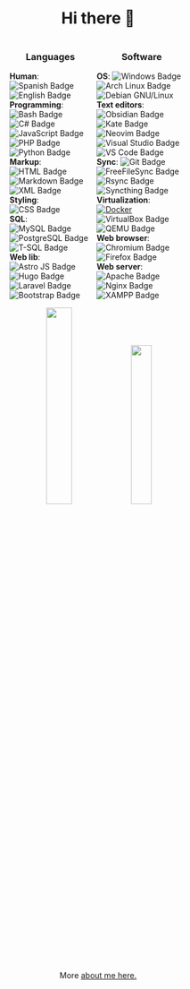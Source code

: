 <h1 align="center">Hi there 👋</h1>

<div id="container" style="display: flex; justify-content: center; align-items: center; gap: 10px">
  <!-- Table 1 -->
  <div class="table-container" style="width: 29%;">
    <h3 align="center">Languages</h3>
    <div>
      <strong>Human</strong>: <img src="https://img.shields.io/badge/Español-🇪🇸-red" alt="Spanish Badge">
      <img src="https://img.shields.io/badge/English-🇺🇸-blue" alt="English Badge">
    </div>
    <div>
      <strong>Programming</strong>: <img src="https://img.shields.io/badge/-Bash-444444?style=flat&logo=GNU%20Bash" alt="Bash Badge">
      <img src="https://img.shields.io/badge/-C%23-239120?style=flat&logo=C%20Sharp&logoColor=white" alt="C# Badge">
      <img src="https://img.shields.io/badge/-JS-F7DF1E?style=flat&logo=JavaScript&logoColor=black" alt="JavaScript Badge">
      <img src="https://img.shields.io/badge/-PHP-777BB4?style=flat&logo=PHP&logoColor=white" alt="PHP Badge">
      <img src="https://img.shields.io/badge/-Python-3776AB?style=flat&logo=Python&logoColor=white" alt="Python Badge">
    </div>
    <div>
      <strong>Markup</strong>: <img src="https://img.shields.io/badge/-HTML5-E34F26?style=flat&logo=HTML5&logoColor=white" alt="HTML Badge">
      <img src="https://img.shields.io/badge/-Markdown-000000?style=flat&logo=Markdown&logoColor=white" alt="Markdown Badge">
      <img src="https://img.shields.io/badge/-XML-00599C?style=flat&logo=XML&logoColor=white" alt="XML Badge">
    </div>
    <div>
      <strong>Styling</strong>: <img src="https://img.shields.io/badge/-CSS-1572B6?style=flat&logo=CSS3&logoColor=white" alt="CSS Badge">
    </div>
    <div>
      <strong>SQL</strong>: <img src="https://img.shields.io/badge/-MySQL-4479A1?style=flat&logo=MySQL&logoColor=white" alt="MySQL Badge">
      <img src="https://img.shields.io/badge/-PostgreSQL-336791?style=flat&logo=PostgreSQL&logoColor=white" alt="PostgreSQL Badge">
      <img src="https://img.shields.io/badge/-T--SQL-CC2927?style=flat&logo=Microsoft%20SQL%20Server&logoColor=white" alt="T-SQL Badge">
    </div>
    <div>
      <strong>Web lib</strong>: <img src="https://img.shields.io/badge/-Astro%20JS-0c2445?style=flat&logo=astro" alt="Astro JS Badge">
      <img src="https://img.shields.io/badge/-Hugo-FF4088?style=flat&logo=hugo" alt="Hugo Badge">
      <img src="https://img.shields.io/badge/-Laravel-FF2D20?style=flat&logo=laravel&logoColor=white" alt="Laravel Badge">
      <img src="https://img.shields.io/badge/-Bootstrap-563D7C?style=flat&logo=bootstrap&logoColor=white" alt="Bootstrap Badge">
    </div>
  </div>

  <!-- Tabla 2 -->
  <div style="width: 32%;">
    <h3 align="center">Software</h3>
    <div>
      <strong>OS</strong>: <img src="https://img.shields.io/badge/-Windows-0078D6?style=flat&logo=windows&logoColor=white" alt="Windows Badge">
      <img src="https://img.shields.io/badge/-Arch%20Linux-1793D1?style=flat&logo=arch-linux&logoColor=white" alt="Arch Linux Badge">
      <img src="https://img.shields.io/badge/-Debian-A81D33?style=flat&logo=debian&logoColor=white" alt="Debian GNU/Linux">
    </div>
    <div>
      <strong>Text editors</strong>: <img src="https://img.shields.io/badge/-Obsidian-0D1321?style=flat&logo=obsidian&logoColor=white" alt="Obsidian Badge">
      <img src="https://img.shields.io/badge/-Kate-0082C9?style=flat&logo=kate&logoColor=white" alt="Kate Badge">
      <img src="https://img.shields.io/badge/-Neovim-57A143?style=flat&logo=neovim&logoColor=white" alt="Neovim Badge">
      <img src="https://img.shields.io/badge/-Visual%20Studio-5C2D91?style=flat&logo=visual-studio" alt="Visual Studio Badge">
      <img src="https://img.shields.io/badge/-VS%20Code-007ACC?style=flat&logo=visual-studio-code&logoColor=white" alt="VS Code Badge">
    </div>
    <div>
      <strong>Sync</strong>: <img src="https://img.shields.io/badge/-Git-F05032?style=flat&logo=git&logoColor=white" alt="Git Badge">
      <img src="https://img.shields.io/badge/-FreeFileSync-0098FE?style=flat&logo=freefilesync&logoColor=white" alt="FreeFileSync Badge">
      <img src="https://img.shields.io/badge/-Rsync-3D8CFF?style=flat&logo=rsync&logoColor=white" alt="Rsync Badge">
      <img src="https://img.shields.io/badge/-Syncthing-2D3134?style=flat&logo=syncthing&logoColor=white" alt="Syncthing Badge">
    </div>
    <div>
      <strong>Virtualization</strong>: <a href="https://www.docker.com"><img src="https://img.shields.io/badge/-Docker-2496ED?style=flat&logo=docker&logoColor=white" alt="Docker"></a>
      <img src="https://img.shields.io/badge/-VirtualBox-183A61?style=flat&logo=virtualbox" alt="VirtualBox Badge">
      <img src="https://img.shields.io/badge/-QEMU+virt-FF6600?style=flat&logo=qemu&logoColor=white" alt="QEMU Badge">
    </div>
    <div>
      <strong>Web browser</strong>: <img src="https://img.shields.io/badge/-Chromium-4E8FFB?style=flat&logo=Google%20Chrome&logoColor=white" alt="Chromium Badge">
      <img src="https://img.shields.io/badge/-Firefox-FF7139?style=flat&logo=Firefox&logoColor=white" alt="Firefox Badge">
    </div>
    <div>
      <strong>Web server</strong>: <img src="https://img.shields.io/badge/-Apache-D22128?style=flat&logo=apache&logoColor=white" alt="Apache Badge">
      <img src="https://img.shields.io/badge/-Nginx-009639?style=flat&logo=nginx&logoColor=white" alt="Nginx Badge">
      <img src="https://img.shields.io/badge/-XAMPP-F37623?style=flat&logo=xampp&logoColor=white" alt="XAMPP Badge">
    </div>
  </div>
</div>

<div id="stats" style="margin-top: 12px;">
  <p align="center">
      <a href="https://github.com/David7ce/"><img width="30%" src="https://github-readme-stats.vercel.app/api?username=David7ce&show_icons=true&theme=tokyonight"></a>
      <a href="https://github.com/David7ce"><img width="27%" src="https://github-readme-stats.vercel.app/api/top-langs/?username=David7ce&theme=dark&hide=html,css,cmake&layout=compact&langs_count=5&bg_color=101010&hide_title=true"></a>
  </p>
</div>

<div id="info">
  <p align="center">More <a href="https://David7ce.github.io/about/">about me here.</a></p>
</div>

<!--
<div id"tables">
<table style="float: left; width: 19%; margin-right: 12px;">
  <thead>
    <tr>
      <th><strong>Languages</strong></th>
      <th>Names</th>
    </tr>
  </thead>
  <tbody>
    <tr>
      <td><strong>Human</strong></td>
      <td><img src="https://img.shields.io/badge/Español-🇪🇸-red" alt="Spanish Badge"> <img src="https://img.shields.io/badge/English-🇺🇸-blue" alt="English Badge"></td>
    </tr>
    <tr>
      <td><strong>Programming</strong></td>
      <td><img src="https://img.shields.io/badge/-Bash-444444?style=flat&logo=GNU%20Bash" alt="Bash Badge"><img src="https://img.shields.io/badge/-C%23-239120?style=flat&logo=C%20Sharp&logoColor=white" alt="C# Badge"> <img src="https://img.shields.io/badge/-JavaScript-F7DF1E?style=flat&logo=JavaScript&logoColor=black" alt="JavaScript Badge"> <img src="https://img.shields.io/badge/-PHP-777BB4?style=flat&logo=PHP&logoColor=white" alt="PHP Badge"> <img src="https://img.shields.io/badge/-Python-3776AB?style=flat&logo=Python&logoColor=white" alt="Python Badge"></td>
    </tr>
    <tr>
      <td><strong>Markup</strong></td>
      <td><img src="https://img.shields.io/badge/-HTML5-E34F26?style=flat&logo=HTML5&logoColor=white" alt="HTML Badge"> <img src="https://img.shields.io/badge/-Markdown-000000?style=flat&logo=Markdown&logoColor=white" alt="Markdown Badge"> <img src="https://img.shields.io/badge/-XML-00599C?style=flat&logo=XML&logoColor=white" alt="XML Badge"></td>
    </tr>
    <tr>
      <td><strong>Styling</strong></td>
      <td><img src="https://img.shields.io/badge/-CSS-1572B6?style=flat&logo=CSS3&logoColor=white" alt="CSS Badge"></td>
    </tr>
    <tr>
      <td><strong>SQL</strong></td>
      <td><img src="https://img.shields.io/badge/-MySQL-4479A1?style=flat&logo=MySQL&logoColor=white" alt="MySQL Badge"> <img src="https://img.shields.io/badge/-PostgreSQL-336791?style=flat&logo=PostgreSQL&logoColor=white" alt="PostgreSQL Badge"> <img src="https://img.shields.io/badge/-T--SQL-CC2927?style=flat&logo=Microsoft%20SQL%20Server&logoColor=white" alt="T-SQL Badge"></td>
    </tr>
    <tr>
      <td><strong>Web lib</strong></td>
      <td><img src="https://img.shields.io/badge/-Astro%20JS-0c2445?style=flat&logo=astro" alt="Astro JS Badge"> <img src="https://img.shields.io/badge/-Hugo-FF4088?style=flat&logo=hugo" alt="Hugo Badge"> <img src="https://img.shields.io/badge/-Laravel-FF2D20?style=flat&logo=laravel&logoColor=white" alt="Laravel Badge"> <img src="https://img.shields.io/badge/-Bootstrap-563D7C?style=flat&logo=bootstrap&logoColor=white" alt="Bootstrap Badge"></td>
    </tr>
  </tbody>
</table>
</div>

<table style="float: left; width: 19%;">
  <thead>
    <tr>
      <th><strong>Software</strong></th>
      <th>Names</th>
    </tr>
  </thead>
  <tbody>
    <tr>
      <td><strong>OS</strong></td>
      <td><img src="https://img.shields.io/badge/-Windows-0078D6?style=flat&logo=windows&logoColor=white" alt="Windows Badge"> <img src="https://img.shields.io/badge/-Arch%20Linux-1793D1?style=flat&logo=arch-linux&logoColor=white" alt="Arch Linux Badge"> <img src="https://img.shields.io/badge/-Debian-A81D33?style=flat&logo=debian&logoColor=white" alt="Debian GNU/Linux"></td>
    </tr>
    <tr>
      <td><strong>Text editors</strong></td>
      <td><img src="https://img.shields.io/badge/-Obsidian-0D1321?style=flat&logo=obsidian&logoColor=white" alt="Obsidian Badge"><img src="https://img.shields.io/badge/-Kate-0082C9?style=flat&logo=kate&logoColor=white" alt="Kate Badge"> <img src="https://img.shields.io/badge/-Neovim-57A143?style=flat&logo=neovim&logoColor=white" alt="Neovim Badge"> <img src="https://img.shields.io/badge/-Visual%20Studio-5C2D91?style=flat&logo=visual-studio" alt="Visual Studio Badge"> <img src="https://img.shields.io/badge/-VS%20Code-007ACC?style=flat&logo=visual-studio-code&logoColor=white" alt="VS Code Badge"></td>
    </tr>
    <tr>
      <td><strong>Sync</strong></td>
      <td><img src="https://img.shields.io/badge/-Git-F05032?style=flat&logo=git&logoColor=white" alt="Git Badge"> <img src="https://img.shields.io/badge/-Rsync-3D8CFF?style=flat&logo=rsync&logoColor=white" alt="Rsync Badge"> <img src="https://img.shields.io/badge/-Syncthing-2D3134?style=flat&logo=syncthing&logoColor=white" alt="Syncthing Badge"> <img src="https://img.shields.io/badge/-FreeFileSync-0098FE?style=flat&logo=freefilesync&logoColor=white" alt="FreeFileSync Badge"></td>
    </tr>
    <tr>
      <td><strong>Virtualization</strong></td>
      <td><a href="https://www.docker.com"><img src="https://img.shields.io/badge/-Docker-2496ED?style=flat&logo=docker&logoColor=white" alt="Docker"></a> <img src="https://img.shields.io/badge/-VirtualBox-183A61?style=flat&logo=virtualbox" alt="VirtualBox Badge"> <img src="https://img.shields.io/badge/-Virt--Manager-4EAA25?style=flat&logo=virtualbox" alt="Virt-Manager Badge"> + <img src="https://img.shields.io/badge/-QEMU-FF6600?style=flat&logo=qemu&logoColor=white" alt="QEMU Badge"></td>
    </tr>
    <tr>
      <td><strong>Web browser</strong></td>
      <td><img src="https://img.shields.io/badge/-Chromium-4E8FFB?style=flat&logo=Google%20Chrome&logoColor=white" alt="Chromium Badge"> <img src="https://img.shields.io/badge/-Firefox-FF7139?style=flat&logo=Firefox&logoColor=white" alt="Firefox Badge"></td>
    </tr>
    <tr>
      <td><strong>Web server</strong></td>
      <td><img src="https://img.shields.io/badge/-Apache-D22128?style=flat&logo=apache&logoColor=white" alt="Apache Badge"> <img src="https://img.shields.io/badge/-Nginx-009639?style=flat&logo=nginx&logoColor=white" alt="Nginx Badge"> <img src="https://img.shields.io/badge/-XAMPP-F37623?style=flat&logo=xampp&logoColor=white" alt="XAMPP Badge"></td>
    </tr>
  </tbody>
</table>
-->

<!--
# Hi there 👋

| **Computer Languages**     | Names                                                                                                                                                                                                                                                                                                                                                                                                                                                                                                                                                                                               |
| :------------------------: | :-------------------------------------------------------------------------------------------------------------------------------------------------------------------------------------------------------------------------------------------------------------------------------------------------------------------------------------------------------------------------------------------------------------------------------------------------------------------------------------------------------------------------------------------------------------------------------------------------: |
| **Human languages**        | ![Spanish Badge](https://img.shields.io/badge/Español-🇪🇸-red) ![English Badge](https://img.shields.io/badge/English-🇺🇸-blue)                                                                                                                                                                                                                                                                                                                                                                                                                                                                         |
| **Programming Languages**  | ![Bash![C# Badge](https://img.shields.io/badge/-C%23-239120?style=flat&logo=C%20Sharp&logoColor=white) Badge](https://img.shields.io/badge/-Bash-444444?style=flat&logo=GNU%20Bash) ![C# Badge](https://img.shields.io/badge/-C%23-239120?style=flat&logo=C%20Sharp&logoColor=white) ![JavaScript Badge](https://img.shields.io/badge/-JavaScript-F7DF1E?style=flat&logo=JavaScript&logoColor=black) ![PHP Badge](https://img.shields.io/badge/-PHP-777BB4?style=flat&logo=PHP&logoColor=white) ![Python Badge](https://img.shields.io/badge/-Python-3776AB?style=flat&logo=Python&logoColor=white) |
| **Markup Languages**       | ![HTML Badge](https://img.shields.io/badge/-HTML5-E34F26?style=flat&logo=HTML5&logoColor=white) ![Markdown Badge](https://img.shields.io/badge/-Markdown-000000?style=flat&logo=Markdown&logoColor=white) ![XML Badge](https://img.shields.io/badge/-XML-00599C?style=flat&logo=XML&logoColor=white)                                                                                                                                                                                                                                                                                                |
| **Styling Languages**      | ![CSS Badge](https://img.shields.io/badge/-CSS-1572B6?style=flat&logo=CSS3&logoColor=white)                                                                                                                                                                                                                                                                                                                                                                                                                                                                                                         |
| **Search Query Languages** | ![MySQL Badge](https://img.shields.io/badge/-MySQL-4479A1?style=flat&logo=MySQL&logoColor=white) ![PostgreSQL Badge](https://img.shields.io/badge/-PostgreSQL-336791?style=flat&logo=PostgreSQL&logoColor=white) ![T-SQL Badge](https://img.shields.io/badge/-T--SQL-CC2927?style=flat&logo=Microsoft%20SQL%20Server&logoColor=white)                                                                                                                                                                                                                                                               |
| **Web Library/Framework**  | ![Astro JS Badge](https://img.shields.io/badge/-Astro%20JS-0c2445?style=flat&logo=astro) ![Hugo Badge](https://img.shields.io/badge/-Hugo-FF4088?style=flat&logo=hugo) ![Laravel Badge](https://img.shields.io/badge/-Laravel-FF2D20?style=flat&logo=laravel&logoColor=white) ![Bootstrap Badge](https://img.shields.io/badge/-Bootstrap-563D7C?style=flat&logo=bootstrap&logoColor=white)                                                                                                                                                                                                          |

| **Software Dev Kit**  | Names                                                                                                                                                                                                                                                                                                                                                                                                                            |
| :-------------------: | :----------------------------------------------------------------------------------------------------------------------------------------------------------------------------------------------------------------------------------------------------------------------------------------------------------------------------------------------------------------------------------------------------------------------------: |
| **Operating Systems** | ![Windows Badge](https://img.shields.io/badge/-Windows-0078D6?style=flat&logo=windows&logoColor=white) ![Arch Linux Badge](https://img.shields.io/badge/-Arch%20Linux-1793D1?style=flat&logo=arch-linux&logoColor=white) ![Debian GNU/Linux](https://img.shields.io/badge/-Debian%20GNU%2FLinux-A81D33?style=flat&logo=debian&logoColor=white)                                                                                   |
| **Code editors**      | ![Kate Badge](https://img.shields.io/badge/-Kate-0082C9?style=flat&logo=kate&logoColor=white) ![Neovim Badge](https://img.shields.io/badge/-Neovim-57A143?style=flat&logo=neovim&logoColor=white) ![Visual Studio Badge](https://img.shields.io/badge/-Visual%20Studio-5C2D91?style=flat&logo=visual-studio) ![VS Code Badge](https://img.shields.io/badge/-VS%20Code-007ACC?style=flat&logo=visual-studio-code&logoColor=white) |
| **Note editors**      | ![Obsidian Badge](https://img.shields.io/badge/-Obsidian-0D1321?style=flat&logo=obsidian&logoColor=white)                                                                                                                                                                                                                                                                                                                        |
| **Sync**              | ![Git Badge](https://img.shields.io/badge/-Git-F05032?style=flat&logo=git&logoColor=white) ![Rsync Badge](https://img.shields.io/badge/-Rsync-3D8CFF?style=flat&logo=rsync&logoColor=white) ![Syncthing Badge](https://img.shields.io/badge/-Syncthing-2D3134?style=flat&logo=syncthing&logoColor=white) ![FreeFileSync Badge](https://img.shields.io/badge/-FreeFileSync-0098FE?style=flat&logo=freefilesync&logoColor=white)   |
| **Virtualization**    | [![Docker](https://img.shields.io/badge/-Docker-2496ED?style=flat&logo=docker&logoColor=white)](https://www.docker.com) ![VirtualBox Badge](https://img.shields.io/badge/-VirtualBox-183A61?style=flat&logo=virtualbox) ![Virt-Manager Badge](https://img.shields.io/badge/-Virt--Manager-4EAA25?style=flat&logo=virtualbox) + ![QEMU Badge](https://img.shields.io/badge/-QEMU-FF6600?style=flat&logo=qemu&logoColor=white)     |
| **Web browsers**      | ![Chromium Badge](https://img.shields.io/badge/-Chromium-4E8FFB?style=flat&logo=Google%20Chrome&logoColor=white) ![Firefox Badge](https://img.shields.io/badge/-Firefox-FF7139?style=flat&logo=Firefox&logoColor=white)                                                                                                                                                                                                          |
| **Web server**        | ![Apache Badge](https://img.shields.io/badge/-Apache-D22128?style=flat&logo=apache&logoColor=white) ![Nginx Badge](https://img.shields.io/badge/-Nginx-009639?style=flat&logo=nginx&logoColor=white) ![XAMPP Badge](https://img.shields.io/badge/-XAMPP-F37623?style=flat&logo=xampp&logoColor=white)                                                                                                                            |

|   ------     | ---                                                                                                                                                                                                                         |
| :----------: | :-------------------------------------------------------------------------------------------------------------------------------------------------------------------------------------------------------------------------: |
| ![Quiec's github stats](https://github-readme-stats.vercel.app/api?username=David7ce&show_icons=true&theme=tokyonight) | ![Quiec's github stats](https://github-readme-stats.vercel.app/api/top-langs/?username=David7ce&theme=radical&layout=compact)
-->

<!--: APIS :-->
<!--: https://github-readme-stats.vercel.app/api?username=David7ce&theme=chartreuse-dark&hide_border=false&include_all_commits=true&count_private=true :-->
<!--: https://github-readme-stats.vercel.app/api?username=David7ce&show_icons=true&theme=tokyonight :-->

<!--: https://github-readme-stats.vercel.app/api/top-langs/?username=David7ce&theme=chartreuse-dark&hide_border=false&include_all_commits=true&count_private=true&layout=compact :-->
<!--: https://github-readme-stats.vercel.app/api/top-langs/?username=David7ce&theme=dark&hide=html,css,cmake&layout=compact&langs_count=5&bg_color=101010&hide_title=true :-->
<!--: https://github-readme-stats.vercel.app/api/top-langs/?username=David7ce&theme=radical&layout=compact  :-->

<!--: https://github-readme-streak-stats.herokuapp.com/?user=David7ce&theme=chartreuse-dark&hide_border=false :-->

<!--: https://komarev.com/ghpvc/?username=David7ce&color=grey :-->
<!--: https://leetcode.card.workers.dev/David7ce?theme=dark&font=baloo&extension=null&border=2&border_radius=8 :-->
<!--: https://visitcount.itsvg.in/api?id=David7ce&icon=0&color=0 :-->
